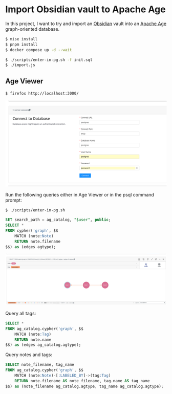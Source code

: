 # Import Obsidian vault to Apache Age

In this project, I want to try and import an [Obsidian](https://obsidian.md/) vault into an [Apache Age](https://age.apache.org/) graph-oriented database.

```sh
$ mise install
$ pnpm install
$ docker compose up -d --wait
```

```sh
$ ./scripts/enter-in-pg.sh -f init.sql
$ ./import.js
```

## Age Viewer

```sh
$ firefox http://localhost:3000/
```

<img src="screenshots/connect-to-database.png" />

Run the following queries either in Age Viewer or in the psql command prompt:

```
$ ./scripts/enter-in-pg.sh
```

```sql
SET search_path = ag_catalog, "$user", public;
SELECT *
FROM cypher('graph', $$
    MATCH (note:Note)
    RETURN note.filename
$$) as (edges agtype);
```

<img src="screenshots/execute-query.png" />

Query all tags:

```sql
SELECT *
FROM ag_catalog.cypher('graph', $$
    MATCH (note:Tag)
    RETURN note.name
$$) as (edges ag_catalog.agtype);
```

Query notes and tags:

```sql
SELECT note_filename, tag_name
FROM ag_catalog.cypher('graph', $$
    MATCH (note:Note)-[:LABELED_BY]->(tag:Tag)
    RETURN note.filename AS note_filename, tag.name AS tag_name
$$) as (note_filename ag_catalog.agtype, tag_name ag_catalog.agtype);
```
